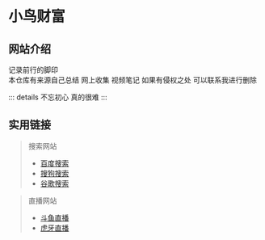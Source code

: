 # 小鸟财富

## 网站介绍

记录前行的脚印  
本仓库有来源自己总结 网上收集 视频笔记 如果有侵权之处 可以联系我进行删除

::: details
不忘初心 真的很难
:::

## 实用链接

> 搜索网站
> * [百度搜索](https://www.baidu.com)
> * [搜狗搜索](https://www.sogou.com)
> * [谷歌搜索](https://www.google.com)

> 直播网站
> * [斗鱼直播](https://www.baidu.com)
> * [虎牙直播](https://www.google.com)